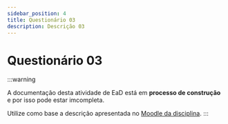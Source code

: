 ```yaml
---
sidebar_position: 4
title: Questionário 03
description: Descrição 03
---
```


# Questionário 03

:::warning

A documentação desta atividade de EaD está em **processo de construção** e por isso pode estar imcompleta.

Utilize como base a descrição apresentada no [Moodle da disciplina](https://moodle.utfpr.edu.br/course/view.php?id=29540).
:::
